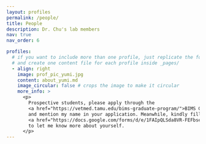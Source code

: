 ```yaml
---
layout: profiles
permalink: /people/
title: People
description: Dr. Chu's lab members
nav: true
nav_order: 6

profiles:
  # if you want to include more than one profile, just replicate the following block
  # and create one content file for each profile inside _pages/
  - align: right
    image: prof_pic_yumi.jpg
    content: about_yumi.md
    image_circular: false # crops the image to make it circular
    more_info: >
      <p>
        Prospective students, please apply through the
        <a href="https://vetmed.tamu.edu/bims-graduate-program/">BIMS Graduate Program</a>
        and mention my name in your application. Meanwhile, kindly fill out this
        <a href="https://docs.google.com/forms/d/e/1FAIpQLSda8VR-FEFbseoXFtjCj6U6vWOKNZq8_5Dss_p7o4mzxRzaFQ/viewform?usp=header">Google form</a>
        to let me know more about yourself.
      </p>
---
```

